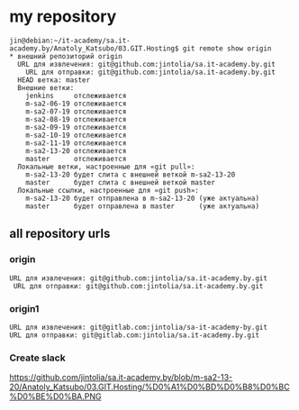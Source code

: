 
# my repository
```
jin@debian:~/it-academy/sa.it-academy.by/Anatoly_Katsubo/03.GIT.Hosting$ git remote show origin
* внешний репозиторий origin
  URL для извлечения: git@github.com:jintolia/sa.it-academy.by.git
    URL для отправки: git@github.com:jintolia/sa.it-academy.by.git
  HEAD ветка: master
  Внешние ветки:
    jenkins     отслеживается
    m-sa2-06-19 отслеживается
    m-sa2-07-19 отслеживается
    m-sa2-08-19 отслеживается
    m-sa2-09-19 отслеживается
    m-sa2-10-19 отслеживается
    m-sa2-11-19 отслеживается
    m-sa2-13-20 отслеживается
    master      отслеживается
  Локальные ветки, настроенные для «git pull»:
    m-sa2-13-20 будет слита с внешней веткой m-sa2-13-20
    master      будет слита с внешней веткой master
  Локальные ссылки, настроенные для «git push»:
    m-sa2-13-20 будет отправлена в m-sa2-13-20 (уже актуальна)
    master      будет отправлена в master      (уже актуальна)
```

## all repository urls
### origin
```
URL для извлечения: git@github.com:jintolia/sa.it-academy.by.git
 URL для отправки: git@github.com:jintolia/sa.it-academy.by.git
```
### origin1
```
URL для извлечения: git@gitlab.com:jintolia/sa-it-academy-by.git
URL для отправки: git@gitlab.com:jintolia/sa.it-academy.by.git
```
### Create slack
https://github.com/jintolia/sa.it-academy.by/blob/m-sa2-13-20/Anatoly_Katsubo/03.GIT.Hosting/%D0%A1%D0%BD%D0%B8%D0%BC%D0%BE%D0%BA.PNG

